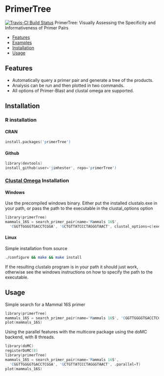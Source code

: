 # PrimerTree #
[![Travis-CI Build Status](https://travis-ci.org/jimhester/primerTree.svg?branch=master)](https://travis-ci.org/jimhester/primerTree)
PrimerTree: Visually Assessing the Specificity and Informativeness of Primer Pairs

* [Features](#features)
* [Examples](#examples)
* [Installation](#installation)
* [Usage](#usage)

## Features ##
* Automatically query a primer pair and generate a tree of the products.
* Analysis can be run and then plotted in two commands.
* All options of Primer-Blast and clustal omega are supported.

## Installation ##
### R installation ###
#### CRAN ####
```s
install.packages('primerTree')
```
#### Github ####
```s
library(devtools)
install_github(user='jimhester', repo='primerTree')
```
### [Clustal Omega](http://www.clustal.org/omega/#Download) Installation ###
#### Windows ####
Use the precompiled windows binary.  Either put the installed clustalo.exe in your path, or pass the path to the executable in the clustal_options option
```s
library(primerTree)
mammals_16S = search_primer_pair(name='Mammals 16S',
  'CGGTTGGGGTGACCTCGGA', 'GCTGTTATCCCTAGGGTAACT', clustal_options=c(exec='C:\Program Files\Clustal Omega\clustalo.exe'))
```
#### Linux ####
Simple installation from source
```bash
./configure && make && make install
```
If the resulting clustalo program is in your path it should just work,
otherwise see the windows instructions on how to specify the path to the
executable.

## Usage ##
Simple search for a Mammal 16S primer
```s
library(primerTree)
mammals_16S = search_primer_pair(name='Mammals 16S', 'CGGTTGGGGTGACCTCGGA', 'GCTGTTATCCCTAGGGTAACT')
plot(mammals_16S)
```

Using the parallel features with the multicore package using the doMC backend, with 8 threads.
```s
library(doMC)
registerDoMC(8)
library(primerTree)
mammals_16S = search_primer_pair(name='Mammals 16S',
  'CGGTTGGGGTGACCTCGGA', 'GCTGTTATCCCTAGGGTAACT', .parallel=T)
plot(mammals_16S)
```
